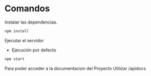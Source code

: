 # Comandos

Instalar las dependencias.

```sh
npm install
```

Ejecutar el servidor

- Ejecución por defecto
```sh
npm start
```

Para poder acceder a la documentacion del Proyecto
Utilizar /apidocs

